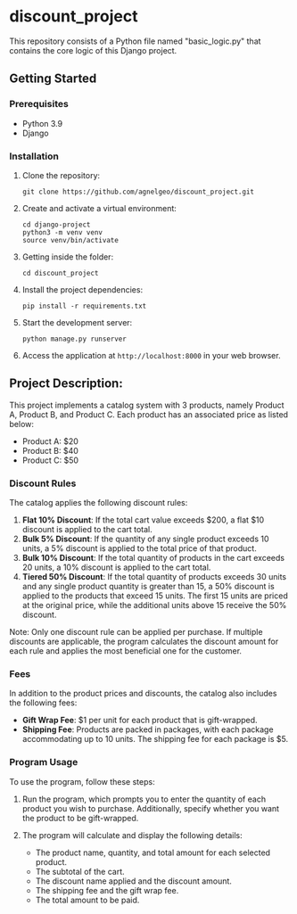 # discount_project

This repository consists of a Python file named "basic_logic.py" that contains the core logic of this Django project.

## Getting Started

### Prerequisites

- Python 3.9
- Django

### Installation

1. Clone the repository:

   ```shell
   git clone https://github.com/agnelgeo/discount_project.git
   ```

2. Create and activate a virtual environment:

   ```shell
   cd django-project
   python3 -m venv venv
   source venv/bin/activate
   ```

4. Getting inside the folder:

   ```shell
   cd discount_project
   ```

4. Install the project dependencies:

   ```shell
   pip install -r requirements.txt
   ```

5. Start the development server:

   ```shell
   python manage.py runserver
   ```

6. Access the application at `http://localhost:8000` in your web browser.


## Project Description:

This project implements a catalog system with 3 products, namely Product A, Product B, and Product C. Each product has an associated price as listed below:

- Product A: $20
- Product B: $40
- Product C: $50

### Discount Rules

The catalog applies the following discount rules:

1. **Flat 10% Discount**: If the total cart value exceeds $200, a flat $10 discount is applied to the cart total.
2. **Bulk 5% Discount**: If the quantity of any single product exceeds 10 units, a 5% discount is applied to the total price of that product.
3. **Bulk 10% Discount**: If the total quantity of products in the cart exceeds 20 units, a 10% discount is applied to the cart total.
4. **Tiered 50% Discount**: If the total quantity of products exceeds 30 units and any single product quantity is greater than 15, a 50% discount is applied to the products that exceed 15 units. The first 15 units are priced at the original price, while the additional units above 15 receive the 50% discount.

Note: Only one discount rule can be applied per purchase. If multiple discounts are applicable, the program calculates the discount amount for each rule and applies the most beneficial one for the customer.

### Fees

In addition to the product prices and discounts, the catalog also includes the following fees:

- **Gift Wrap Fee**: $1 per unit for each product that is gift-wrapped.
- **Shipping Fee**: Products are packed in packages, with each package accommodating up to 10 units. The shipping fee for each package is $5.

### Program Usage

To use the program, follow these steps:

1. Run the program, which prompts you to enter the quantity of each product you wish to purchase. Additionally, specify whether you want the product to be gift-wrapped.
2. The program will calculate and display the following details:

   - The product name, quantity, and total amount for each selected product.
   - The subtotal of the cart.
   - The discount name applied and the discount amount.
   - The shipping fee and the gift wrap fee.
   - The total amount to be paid.
